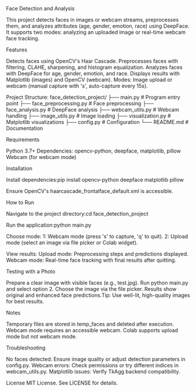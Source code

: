 Face Detection and Analysis

This project detects faces in images or webcam streams, preprocesses them, and analyzes attributes (age, gender, emotion, race) using DeepFace. It supports two modes: analyzing an uploaded image or real-time webcam face tracking.

Features

Detects faces using OpenCV's Haar Cascade.
Preprocesses faces with filtering, CLAHE, sharpening, and histogram equalization.
Analyzes faces with DeepFace for age, gender, emotion, and race.
Displays results with Matplotlib (images) and OpenCV (webcam).
Modes: Image upload or webcam (manual capture with 's', auto-capture every 15s).

Project Structure:
face_detection_project/
├── main.py                # Program entry point
├── face_preprocessing.py  # Face preprocessing
├── face_analysis.py       # DeepFace analysis
├── webcam_utils.py        # Webcam handling
├── image_utils.py         # Image loading
├── visualization.py       # Matplotlib visualizations
├── config.py             # Configuration
└── README.md             # Documentation

Requirements

Python 3.7+
Dependencies: opencv-python, deepface, matplotlib, pillow
Webcam (for webcam mode)

Installation

Install dependencies:pip install opencv-python deepface matplotlib pillow


Ensure OpenCV's haarcascade_frontalface_default.xml is accessible.

How to Run

Navigate to the project directory:cd face_detection_project


Run the application:python main.py


Choose mode:
1: Webcam mode (press 's' to capture, 'q' to quit).
2: Upload mode (select an image via file picker or Colab widget).


View results:
Upload mode: Preprocessing steps and predictions displayed.
Webcam mode: Real-time face tracking with final results after quitting.



Testing with a Photo

Prepare a clear image with visible faces (e.g., test.jpg).
Run python main.py and select option 2.
Choose the image via the file picker.
Results show original and enhanced face predictions.Tip: Use well-lit, high-quality images for best results.

Notes

Temporary files are stored in temp_faces and deleted after execution.
Webcam mode requires an accessible webcam.
Colab supports upload mode but not webcam mode.

Troubleshooting

No faces detected: Ensure image quality or adjust detection parameters in config.py.
Webcam errors: Check permissions or try different indices in webcam_utils.py.
Matplotlib issues: Verify TkAgg backend compatibility.

License
MIT License. See LICENSE for details.

